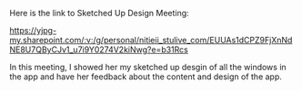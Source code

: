 Here is the link to Sketched Up Design Meeting:

https://yjpg-my.sharepoint.com/:v:/g/personal/nitieii_stulive_com/EUUAs1dCPZ9FjXnNdNE8U7QByCJv1_u7i9Y0274V2kiNwg?e=b31Rcs

In this meeting, I showed her my sketched up desgin of all the windows in the app and have her feedback about the content and design of the app.
